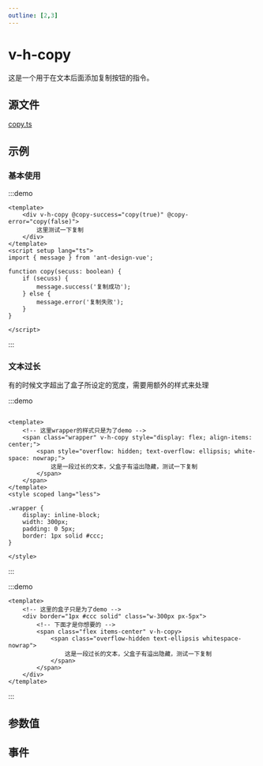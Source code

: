 ```yaml
---
outline: [2,3]
---
```


# v-h-copy
这是一个用于在文本后面添加复制按钮的指令。

## 源文件

[copy.ts](https://github.com/shiouhoo/hooui/blob/main/src/directive/copy.ts)

## 示例

### 基本使用

:::demo
 
```vue
<template>
    <div v-h-copy @copy-success="copy(true)" @copy-error="copy(false)">
        这里测试一下复制
    </div>
</template>
<script setup lang="ts">
import { message } from 'ant-design-vue';

function copy(secuss: boolean) {
    if (secuss) {
        message.success('复制成功');
    } else {
        message.error('复制失败');
    }
}

</script>
```
:::

### 文本过长

有的时候文字超出了盒子所设定的宽度，需要用额外的样式来处理

<div class="un-prefer-unocss"></div>

:::demo
 
```vue

<template>
    <!-- 这里wrapper的样式只是为了demo -->
    <span class="wrapper" v-h-copy style="display: flex; align-items: center;">
        <span style="overflow: hidden; text-overflow: ellipsis; white-space: nowrap;">
            这是一段过长的文本，父盒子有溢出隐藏，测试一下复制
        </span>
    </span>
</template>
<style scoped lang="less">

.wrapper {
    display: inline-block;
    width: 300px;
    padding: 0 5px;
    border: 1px solid #ccc;
}

</style>
```
:::

<div class="prefer-unocss"></div>

:::demo
 
```vue
<template>
    <!-- 这里的盒子只是为了demo -->
    <div border="1px #ccc solid" class="w-300px px-5px">
        <!-- 下面才是你想要的 -->
        <span class="flex items-center" v-h-copy>
            <span class="overflow-hidden text-ellipsis whitespace-nowrap">
                这是一段过长的文本，父盒子有溢出隐藏，测试一下复制
            </span>
        </span>
    </div>
</template>
```
:::


<script setup lang="ts">
import { inject } from 'vue';

const preferUnocss = inject('prefer-unocss');

const data = [
    {
        name: 'v-h-copy',
        desc: '是否显示复制图标,为空或者为`Truthy`时，会在文本后面添加复制按钮',
        type: 'boolean',
        defaultValue: 'false',
    }
];

const data2 = [
    {
        name: 'copy-success',
        desc: '复制成功时触发',
        params: '无',
    },
    {
        name: 'copy-error',
        desc: '复制失败时触发',
        params: '无',
    },
];
</script>

## 参数值
<ParamsTable :data="data"></ParamsTable>

## 事件
<EmitTable :data="data2"></EmitTable>


